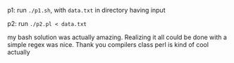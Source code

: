 
p1:
run `./p1.sh`, with `data.txt` in directory having input

p2:
run `./p2.pl < data.txt`


my bash solution was actually amazing. Realizing it all could be done with a simple regex was nice. Thank you compilers class 
perl is kind of cool actually
